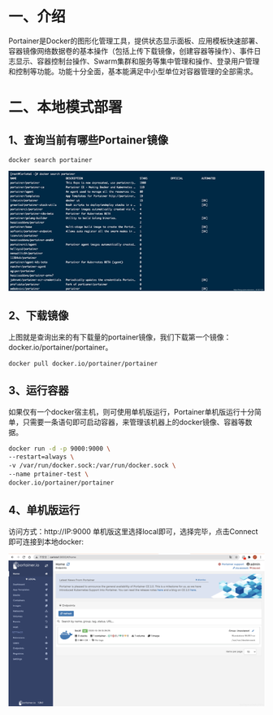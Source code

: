 # 一、介绍

Portainer是Docker的图形化管理工具，提供状态显示面板、应用模板快速部署、容器镜像网络数据卷的基本操作（包括上传下载镜像，创建容器等操作）、事件日志显示、容器控制台操作、Swarm集群和服务等集中管理和操作、登录用户管理和控制等功能。功能十分全面，基本能满足中小型单位对容器管理的全部需求。

# 二、本地模式部署

## 1、查询当前有哪些Portainer镜像

    docker search portainer

![image-20220512153403266](Portainer%20%E5%8D%95%E6%9C%BA%E9%83%A8%E7%BD%B2.assets/image-20220512153403266.png)

## 2、下载镜像

上图就是查询出来的有下载量的portainer镜像，我们下载第一个镜像：docker.io/portainer/portainer。

    docker pull docker.io/portainer/portainer

## 3、运行容器

如果仅有一个docker宿主机，则可使用单机版运行，Portainer单机版运行十分简单，只需要一条语句即可启动容器，来管理该机器上的docker镜像、容器等数据。


```bash
docker run -d -p 9000:9000 \
--restart=always \
-v /var/run/docker.sock:/var/run/docker.sock \
--name prtainer-test \
docker.io/portainer/portainer
```

## 4、单机版运行

访问方式：http://IP:9000
单机版这里选择local即可，选择完毕，点击Connect即可连接到本地docker:

![img](Portainer%20%E5%8D%95%E6%9C%BA%E9%83%A8%E7%BD%B2.assets/873d0d604255d027e119bf1eff940055-320756)
